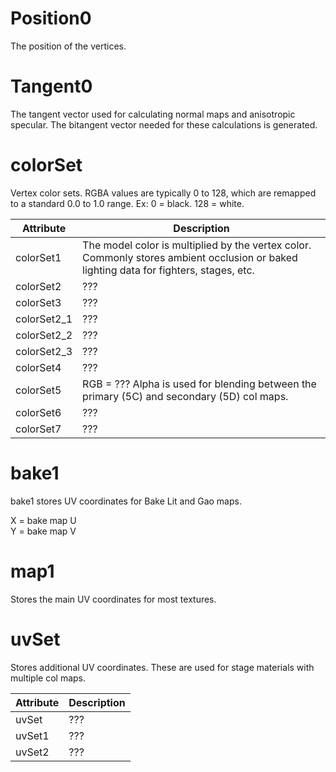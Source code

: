 # Position0
The position of the vertices.

# Tangent0
The tangent vector used for calculating normal maps and anisotropic specular. The bitangent vector needed for these calculations is generated.

# colorSet
Vertex color sets. RGBA values are typically 0 to 128, which are remapped to a standard 0.0 to 1.0 range. Ex: 0 = black. 128 = white.

| Attribute | Description |
| --- | --- |
| colorSet1 | The model color is multiplied by the vertex color. Commonly stores ambient occlusion or baked lighting data for fighters, stages, etc. |
| colorSet2 | ??? |
| colorSet3 | ??? |
| colorSet2_1 | ??? |
| colorSet2_2 | ??? |
| colorSet2_3 | ??? |
| colorSet4 | ??? |
| colorSet5 | RGB = ??? Alpha is used for blending between the primary (5C) and secondary (5D) col maps.  |
| colorSet6 | ??? |
| colorSet7 | ??? |

# bake1
bake1 stores UV coordinates for Bake Lit and Gao maps.

X = bake map U  
Y = bake map V  

# map1
Stores the main UV coordinates for most textures.

# uvSet
Stores additional UV coordinates. These are used for stage materials with multiple col maps.

| Attribute | Description |
| --- | --- |
| uvSet | ??? |
| uvSet1 | ??? |
| uvSet2 | ??? |

